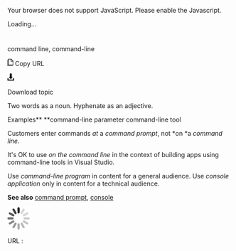 Your browser does not support JavaScript. Please enable the Javascript.

Loading...

# 

command line, command-line

![Copy URL](command-line_files/Copy.png)
Copy URL

![Download](command-line_files/Download.png)

Download topic

Two words as a noun. Hyphenate as an adjective.

Examples**
**command-line parameter 
command-line tool

Customers enter commands *at* a *command prompt*, not *on *a *command line.*

It's OK to use *on the command line* in the context of building apps using command-line tools in Visual Studio.

Use *command-line program* in content for a general audience. Use *console application* only in content for a technical audience. 

**See also** [command prompt](https://worldready.cloudapp.net/Styleguide/Read?id=2700&topicid=33562), [console](https://worldready.cloudapp.net/Styleguide/Read?id=2700&topicid=33563)

![In progress](command-line_files/activity-large.gif)

URL :
